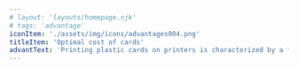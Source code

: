 ```yaml
---
# layout: 'layouts/homepage.njk'
# tags: 'advantage'
iconItem: './assets/img/icons/advantages004.png'
titleItem: 'Optimal cost of cards'
advantText: 'Printing plastic cards on printers is characterized by a favorable ratio of the price of consumables and the absence of additional costs for the order of work in third-party organizations.'
---
```


